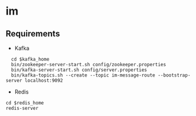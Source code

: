 # im

## Requirements
* Kafka
```shell
  cd $kafka_home
  bin/zookeeper-server-start.sh config/zookeeper.properties
  bin/kafka-server-start.sh config/server.properties
  bin/kafka-topics.sh --create --topic im-message-route --bootstrap-server localhost:9092

```
* Redis
```shell
cd $redis_home
redis-server
```
